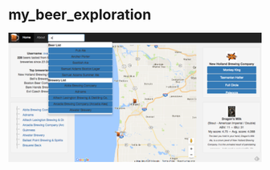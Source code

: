 # my_beer_exploration

![logo](https://github.com/onurvarol/my_beer_exploration/blob/master/beer_screenshot.png)
